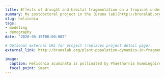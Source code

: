 ```yaml
---
title: Effects of drought and habitat fragmentation on a tropical understory plant.
summary: My postdoctoral project in the [Bruna lab](http://brunalab.org/) at University of Florida involves analyzing long-term demographic data from an experimentally fragmented tropical forest experiment in Brazil.
slug: heliconia
tags:
- modeling
- demography
date: "2020-06-15T00:00:00Z"

# Optional external URL for project (replaces project detail page).
external_link: http://brunalab.org/plant-population-dynamics-in-fragmented-landscapes/

image:
  caption: Heliconia acuminata is pollinated by Phaethornis hummingbirds.
  focal_point: Smart
---
```

